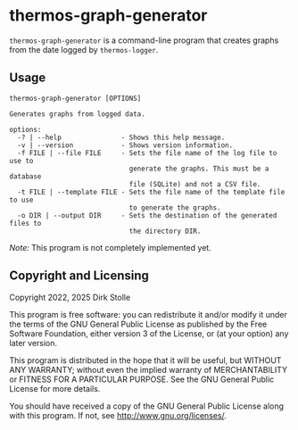 # thermos-graph-generator

`thermos-graph-generator` is a command-line program that creates graphs from the
date logged by `thermos-logger`.

## Usage

```
thermos-graph-generator [OPTIONS]

Generates graphs from logged data.

options:
  -? | --help               - Shows this help message.
  -v | --version            - Shows version information.
  -f FILE | --file FILE     - Sets the file name of the log file to use to
                              generate the graphs. This must be a database
                              file (SQLite) and not a CSV file.
  -t FILE | --template FILE - Sets the file name of the template file to use
                              to generate the graphs.
  -o DIR | --output DIR     - Sets the destination of the generated files to
                              the directory DIR.
```

_Note:_ This program is not completely implemented yet.

## Copyright and Licensing

Copyright 2022, 2025  Dirk Stolle

This program is free software: you can redistribute it and/or modify
it under the terms of the GNU General Public License as published by
the Free Software Foundation, either version 3 of the License, or
(at your option) any later version.

This program is distributed in the hope that it will be useful,
but WITHOUT ANY WARRANTY; without even the implied warranty of
MERCHANTABILITY or FITNESS FOR A PARTICULAR PURPOSE.  See the
GNU General Public License for more details.

You should have received a copy of the GNU General Public License
along with this program.  If not, see <http://www.gnu.org/licenses/>.
